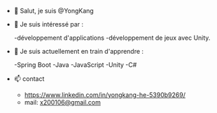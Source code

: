 - 👋 Salut, je suis @YongKang

- 👀 Je suis intéressé par :

    -développement d'applications
    -développement de jeux avec Unity.
    

- 🌱 Je suis actuellement en train d'apprendre :

    -Spring Boot
    -Java
    -JavaScript
    -Unity
    -C#
  
- 📫 contact
  - https://www.linkedin.com/in/yongkang-he-5390b9269/
  - mail: x200106@gmail.com

<!---
Dietetics/Dietetics is a ✨ special ✨ repository because its `README.md` (this file) appears on your GitHub profile.
You can click the Preview link to take a look at your changes.
--->
